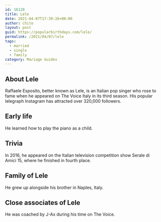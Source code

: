 ```yaml
---
id: 16120
title: Lele
date: 2021-04-07T17:39:26+00:00
author: chito
layout: post
guid: https://popularbirthdays.com/lele/
permalink: /2021/04/07/lele  
tags:
  - married
  - single
  - family
category: Mariage Guides
---
```

<!--Content-->


          
          
## About Lele



  Raffaele Esposito, better known as Lele, is an Italian pop singer who rose to fame when he appeared on The Voice Italy in its third season. His popular lelegraph Instagram has attracted over 320,000 followers.

                
                
## Early life



  He learned how to play the piano as a child.

                
                
## Trivia



  In 2016, he appeared on the Italian television competition show Serale di Amici 15, where he finished in fourth place.

                
                
## Family of Lele



  He grew up alongside his brother in Naples, Italy.

                
                
## Close associates of Lele



  He was coached by J-Ax during his time on The Voice.

          
          